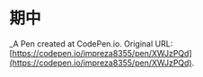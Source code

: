 # 期中
 _A Pen created at CodePen.io. Original URL: [https://codepen.io/impreza8355/pen/XWJzPQd](https://codepen.io/impreza8355/pen/XWJzPQd).

 